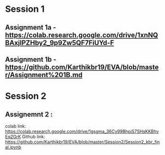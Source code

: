 # Session 1
 ## Assignment 1a - https://colab.research.google.com/drive/1xnNQBAxjlPZHby2_9p9Zw5QF7FiUYd-F
 ## Assignment 1b - https://github.com/Karthikbr19/EVA/blob/master/Assignment%201B.md
 
# Session 2
 ## Assignemnt 2 :
colab link: https://colab.research.google.com/drive/1gsgma_36Cy99BhpiS7SHsKKBhvEq2GrK
Github link: https://github.com/Karthikbr19/EVA/blob/master/Session2/Session2_kbr_final.ipynb


